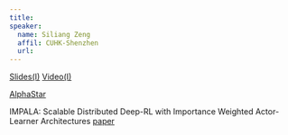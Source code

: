 ```yaml
---
title: 
speaker:
  name: Siliang Zeng
  affil: CUHK-Shenzhen
  url: 
---
```


[Slides(I)](/static/files/RL_options_discovery2019-0225huizhuo_final.pdf)
[Video(I)](https://youtu.be/23LLgqn_Up4)

[AlphaStar](https://deepmind.com/blog/alphastar-mastering-real-time-strategy-game-starcraft-ii/)

IMPALA: Scalable Distributed Deep-RL with Importance Weighted Actor-Learner Architectures
[paper](https://arxiv.org/pdf/1802.01561.pdf)